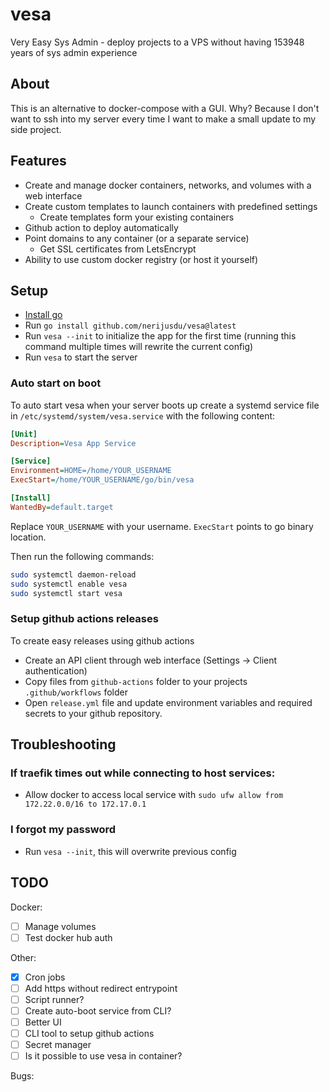 # vesa
Very Easy Sys Admin - deploy projects to a VPS without having 153948 years of sys admin experience

## About
This is an alternative to docker-compose with a GUI. Why? Because I don't want to ssh into my server every time I want to make a small update to my side project.

## Features
- Create and manage docker containers, networks, and volumes with a web interface
- Create custom templates to launch containers with predefined settings
  - Create templates form your existing containers
- Github action to deploy automatically
- Point domains to any container (or a separate service)
    - Get SSL certificates from LetsEncrypt
- Ability to use custom docker registry (or host it yourself)

## Setup

- [Install go](https://go.dev/doc/install)
- Run `go install github.com/nerijusdu/vesa@latest`
- Run `vesa --init` to initialize the app for the first time (running this command multiple times will rewrite the current config)
- Run `vesa` to start the server

### Auto start on boot
To auto start vesa when your server boots up create a systemd service file in `/etc/systemd/system/vesa.service` with the following content:
```ini
[Unit]
Description=Vesa App Service

[Service]
Environment=HOME=/home/YOUR_USERNAME
ExecStart=/home/YOUR_USERNAME/go/bin/vesa

[Install]
WantedBy=default.target
```

Replace `YOUR_USERNAME` with your username. `ExecStart` points to go binary location.

Then run the following commands:
```bash
sudo systemctl daemon-reload
sudo systemctl enable vesa
sudo systemctl start vesa
```

### Setup github actions releases
To create easy releases using github actions
- Create an API client through web interface (Settings -> Client authentication)
- Copy files from `github-actions` folder to your projects `.github/workflows` folder
- Open `release.yml` file and update environment variables and required secrets to your github repository.

## Troubleshooting

### If traefik times out while connecting to host services:
- Allow docker to access local service with `sudo ufw allow from 172.22.0.0/16 to 172.17.0.1`

### I forgot my password
- Run `vesa --init`, this will overwrite previous config


## TODO

Docker:
  - [ ] Manage volumes
  - [ ] Test docker hub auth

Other:
- [X] Cron jobs
- [ ] Add https without redirect entrypoint
- [ ] Script runner?
- [ ] Create auto-boot service from CLI?
- [ ] Better UI
- [ ] CLI tool to setup github actions
- [ ] Secret manager
- [ ] Is it possible to use vesa in container?

Bugs:

